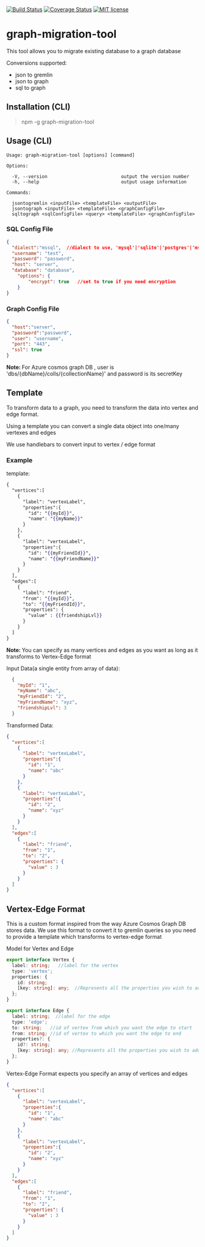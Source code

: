 [![Build Status](https://travis-ci.org/{{github-user-name}}/{{github-app-name}}.svg?branch=master)](https://travis-ci.org/{{github-user-name}}/{{github-app-name}}.svg?branch=master)
[![Coverage Status](https://coveralls.io/repos/github/{{github-user-name}}/{{github-app-name}}/badge.svg?branch=master)](https://coveralls.io/github/{{github-user-name}}/{{github-app-name}}?branch=master)
[![MIT license](http://img.shields.io/badge/license-MIT-brightgreen.svg)](http://opensource.org/licenses/MIT)

# graph-migration-tool

This tool allows you to migrate existing database to a graph database

Conversions supported:
- json to gremlin 
- json to graph
- sql to graph

## Installation (CLI)
> npm -g graph-migration-tool

## Usage (CLI)
    Usage: graph-migration-tool [options] [command]

    Options:

      -V, --version                           output the version number
      -h, --help                              output usage information

    Commands:

      jsontogremlin <inputFile> <templateFile> <outputFile>
      jsontograph <inputFile> <templateFile> <graphConfigFile>
      sqltograph <sqlConfigFile> <query> <templateFile> <graphConfigFile>

### SQL Config File
```json
{
  "dialect":"mssql",  //dialect to use, 'mysql'|'sqlite'|'postgres'|'mssql'
  "username": "test",
  "password": "password",
  "host": "server",
  "database": "database",
    "options": {
        "encrypt": true   //set to true if you need encryption
    }
}
```

### Graph Config File
```json
{
  "host":"server",
  "password":"password",
  "user": "username",
  "port": "443",
  "ssl": true
}
```

<b>Note: </b>For Azure cosmos graph DB , user is 'dbs/{dbName}/colls/{collectionName}' and password is its secretKey

## Template
To transform data to a graph, you need to transform the data into vertex and edge format. 

Using a template you can convert a single data object into one/many vertexes and edges

We use handlebars to convert input to vertex / edge format

### Example

template:

```hbs
{
  "vertices":[
    {
      "label": "vertexLabel",
      "properties":{
        "id": "{{myId}}",
        "name": "{{myName}}"
      }
    },
    {
      "label": "vertexLabel",
      "properties":{
        "id": "{{myFriendId}}",
        "name": "{{myFriendName}}"
      }
    }
  ],
  "edges":[
    {
      "label": "friend",
      "from": "{{myId}}",
      "to": "{{myFriendId}}",
      "properties": {
        "value" : {{friendshipLvl}}
      }
    }
  ]
}

```

<b>Note: </b> You can specify as many vertices and edges as you want as long as it transforms to Vertex-Edge format

Input Data(a single entity from array of data):

```json
  {
    "myId": "1",
    "myName": "abc",
    "myFriendId": "2",
    "myFriendName": "xyz",
    "friendshipLvl": 3
  }
```

Transformed Data:

```json
{
  "vertices":[
    {
      "label": "vertexLabel",
      "properties":{
        "id": "1",
        "name": "abc"
      }
    },
    {
      "label": "vertexLabel",
      "properties":{
        "id": "2",
        "name": "xyz"
      }
    }
  ],
  "edges":[
    {
      "label": "friend",
      "from": "1",
      "to": "2",
      "properties": {
        "value" : 3
      }
    }
  ]
}
```

## Vertex-Edge Format
This is a custom format inspired from the way Azure Cosmos Graph DB stores data. We use this format to convert it to gremlin queries so you need to provide a template which transforms to vertex-edge format

Model for Vertex and Edge
```ts
export interface Vertex {
  label: string;   //label for the vertex
  type: 'vertex';
  properties: {
    id: string;    
    [key: string]: any;  //Represents all the properties you wish to add to the vertex
  };
}

export interface Edge {
  label: string;  //label for the edge
  type: 'edge';
  to: string;   //id of vertex from which you want the edge to start
  from: string; //id of vertex to which you want the edge to end
  properties?: {
    id?: string;
    [key: string]: any; //Represents all the properties you wish to add to the edge
  };
}

```

Vertex-Edge Format expects you specify an array of vertices and edges

```json
{
  "vertices":[
    {
      "label": "vertexLabel",
      "properties":{
        "id": "1",
        "name": "abc"
      }
    },
    {
      "label": "vertexLabel",
      "properties":{
        "id": "2",
        "name": "xyz"
      }
    }
  ],
  "edges":[
    {
      "label": "friend",
      "from": "1",
      "to": "2",
      "properties": {
        "value" : 3
      }
    }
  ]
}
```

